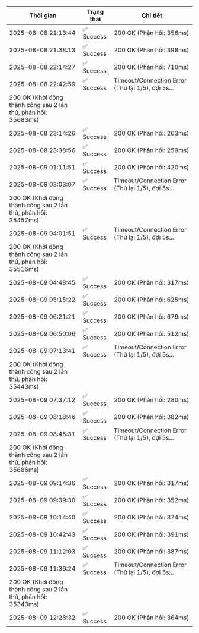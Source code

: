 | Thời gian | Trạng thái | Chi tiết |
|---|---|---|
| 2025-08-08 21:13:44 | ✅ Success | 200 OK (Phản hồi: 356ms) |
| 2025-08-08 21:38:13 | ✅ Success | 200 OK (Phản hồi: 398ms) |
| 2025-08-08 22:14:27 | ✅ Success | 200 OK (Phản hồi: 710ms) |
| 2025-08-08 22:42:59 | ✅ Success | Timeout/Connection Error (Thử lại 1/5), đợi 5s...
200 OK (Khởi động thành công sau 2 lần thử, phản hồi: 35683ms) |
| 2025-08-08 23:14:26 | ✅ Success | 200 OK (Phản hồi: 263ms) |
| 2025-08-08 23:38:56 | ✅ Success | 200 OK (Phản hồi: 259ms) |
| 2025-08-09 01:11:51 | ✅ Success | 200 OK (Phản hồi: 420ms) |
| 2025-08-09 03:03:07 | ✅ Success | Timeout/Connection Error (Thử lại 1/5), đợi 5s...
200 OK (Khởi động thành công sau 2 lần thử, phản hồi: 35457ms) |
| 2025-08-09 04:01:51 | ✅ Success | Timeout/Connection Error (Thử lại 1/5), đợi 5s...
200 OK (Khởi động thành công sau 2 lần thử, phản hồi: 35516ms) |
| 2025-08-09 04:48:45 | ✅ Success | 200 OK (Phản hồi: 317ms) |
| 2025-08-09 05:15:22 | ✅ Success | 200 OK (Phản hồi: 625ms) |
| 2025-08-09 06:21:21 | ✅ Success | 200 OK (Phản hồi: 679ms) |
| 2025-08-09 06:50:06 | ✅ Success | 200 OK (Phản hồi: 512ms) |
| 2025-08-09 07:13:41 | ✅ Success | Timeout/Connection Error (Thử lại 1/5), đợi 5s...
200 OK (Khởi động thành công sau 2 lần thử, phản hồi: 35443ms) |
| 2025-08-09 07:37:12 | ✅ Success | 200 OK (Phản hồi: 280ms) |
| 2025-08-09 08:18:46 | ✅ Success | 200 OK (Phản hồi: 382ms) |
| 2025-08-09 08:45:31 | ✅ Success | Timeout/Connection Error (Thử lại 1/5), đợi 5s...
200 OK (Khởi động thành công sau 2 lần thử, phản hồi: 35686ms) |
| 2025-08-09 09:14:36 | ✅ Success | 200 OK (Phản hồi: 317ms) |
| 2025-08-09 09:39:30 | ✅ Success | 200 OK (Phản hồi: 352ms) |
| 2025-08-09 10:14:40 | ✅ Success | 200 OK (Phản hồi: 374ms) |
| 2025-08-09 10:42:43 | ✅ Success | 200 OK (Phản hồi: 391ms) |
| 2025-08-09 11:12:03 | ✅ Success | 200 OK (Phản hồi: 387ms) |
| 2025-08-09 11:36:24 | ✅ Success | Timeout/Connection Error (Thử lại 1/5), đợi 5s...
200 OK (Khởi động thành công sau 2 lần thử, phản hồi: 35343ms) |
| 2025-08-09 12:28:32 | ✅ Success | 200 OK (Phản hồi: 364ms) |
